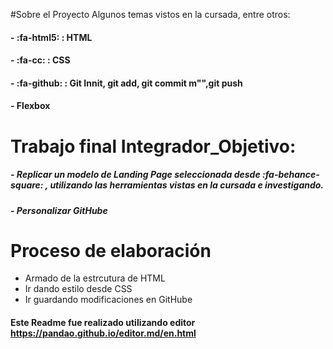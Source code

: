 #Sobre el Proyecto
Algunos temas vistos en la cursada, entre otros:
#### - :fa-html5: : HTML
#### - :fa-cc: : CSS
#### - :fa-github: : Git Innit, git add, git commit m"",git push
#### - Flexbox
# Trabajo final Integrador_Objetivo:
##### - Replicar un modelo de Landing Page seleccionada desde :fa-behance-square: , utilizando las herramientas vistas en la cursada e investigando.

##### - Personalizar GitHube

# Proceso de elaboración
-  Armado de la estrcutura de HTML
-   Ir dando estilo desde CSS
- Ir guardando modificaciones en GitHube

####  Este Readme fue realizado utilizando editor https://pandao.github.io/editor.md/en.html

